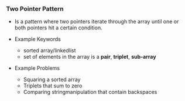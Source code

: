 ### Two Pointer Pattern

- Is a pattern where two pointers iterate through the array until one or both pointers hit a certain condition.
- Example Keywords   

   - sorted array/linkedlist
   - set of elements in the array is a **pair**, **triplet**, **sub-array**
 
- Example Problems
    
    - Squaring a sorted array
    - Triplets that sum to zero
    - Comparing stringmanipulation that contain backspaces
    
    